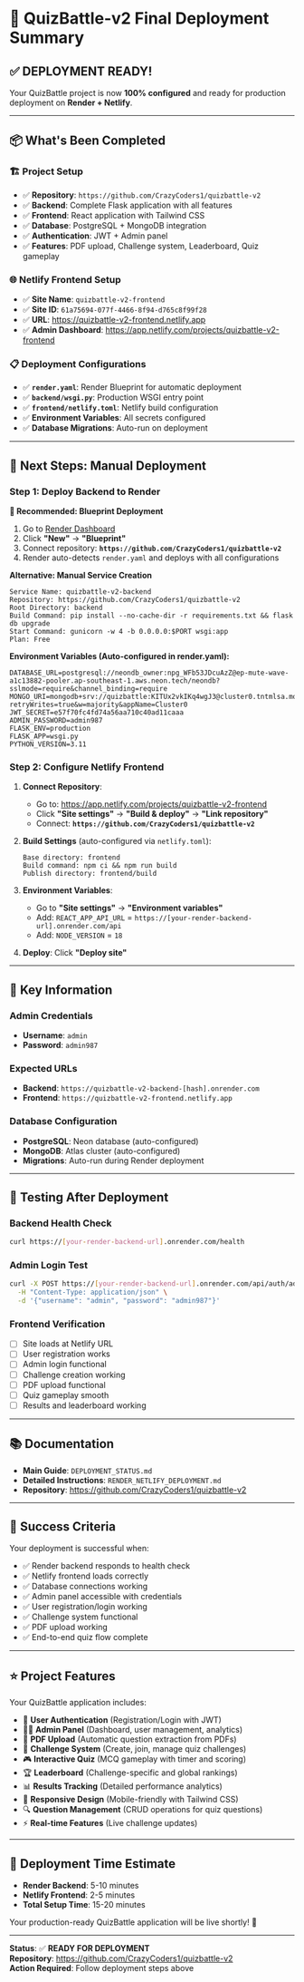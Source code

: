 # 🎉 QuizBattle-v2 Final Deployment Summary

## ✅ **DEPLOYMENT READY!**

Your QuizBattle project is now **100% configured** and ready for production deployment on **Render + Netlify**.

---

## 📦 **What's Been Completed**

### 🏗️ **Project Setup**
- ✅ **Repository**: `https://github.com/CrazyCoders1/quizbattle-v2`
- ✅ **Backend**: Complete Flask application with all features
- ✅ **Frontend**: React application with Tailwind CSS
- ✅ **Database**: PostgreSQL + MongoDB integration
- ✅ **Authentication**: JWT + Admin panel
- ✅ **Features**: PDF upload, Challenge system, Leaderboard, Quiz gameplay

### 🌐 **Netlify Frontend Setup**
- ✅ **Site Name**: `quizbattle-v2-frontend`
- ✅ **Site ID**: `61a75694-077f-4466-8f94-d765c8f99f28`
- ✅ **URL**: https://quizbattle-v2-frontend.netlify.app
- ✅ **Admin Dashboard**: https://app.netlify.com/projects/quizbattle-v2-frontend

### 📋 **Deployment Configurations**
- ✅ **`render.yaml`**: Render Blueprint for automatic deployment
- ✅ **`backend/wsgi.py`**: Production WSGI entry point
- ✅ **`frontend/netlify.toml`**: Netlify build configuration
- ✅ **Environment Variables**: All secrets configured
- ✅ **Database Migrations**: Auto-run on deployment

---

## 🚀 **Next Steps: Manual Deployment**

### **Step 1: Deploy Backend to Render**

**🎯 Recommended: Blueprint Deployment**
1. Go to [Render Dashboard](https://dashboard.render.com)
2. Click **"New"** → **"Blueprint"**
3. Connect repository: **`https://github.com/CrazyCoders1/quizbattle-v2`**
4. Render auto-detects `render.yaml` and deploys with all configurations

**Alternative: Manual Service Creation**
```
Service Name: quizbattle-v2-backend
Repository: https://github.com/CrazyCoders1/quizbattle-v2
Root Directory: backend
Build Command: pip install --no-cache-dir -r requirements.txt && flask db upgrade
Start Command: gunicorn -w 4 -b 0.0.0.0:$PORT wsgi:app
Plan: Free
```

**Environment Variables (Auto-configured in render.yaml):**
```
DATABASE_URL=postgresql://neondb_owner:npg_WFb53JDcuAzZ@ep-mute-wave-a1c13882-pooler.ap-southeast-1.aws.neon.tech/neondb?sslmode=require&channel_binding=require
MONGO_URI=mongodb+srv://quizbattle:KITUx2vkIKq4wgJ3@cluster0.tntmlsa.mongodb.net/?retryWrites=true&w=majority&appName=Cluster0
JWT_SECRET=e57f70fc4fd74a56aa710c40ad11caaa
ADMIN_PASSWORD=admin987
FLASK_ENV=production
FLASK_APP=wsgi.py
PYTHON_VERSION=3.11
```

### **Step 2: Configure Netlify Frontend**

1. **Connect Repository**:
   - Go to: https://app.netlify.com/projects/quizbattle-v2-frontend
   - Click **"Site settings"** → **"Build & deploy"** → **"Link repository"**
   - Connect: **`https://github.com/CrazyCoders1/quizbattle-v2`**

2. **Build Settings** (auto-configured via `netlify.toml`):
   ```
   Base directory: frontend
   Build command: npm ci && npm run build
   Publish directory: frontend/build
   ```

3. **Environment Variables**:
   - Go to **"Site settings"** → **"Environment variables"**
   - Add: `REACT_APP_API_URL` = `https://[your-render-backend-url].onrender.com/api`
   - Add: `NODE_VERSION` = `18`

4. **Deploy**: Click **"Deploy site"**

---

## 🔑 **Key Information**

### **Admin Credentials**
- **Username**: `admin`
- **Password**: `admin987`

### **Expected URLs**
- **Backend**: `https://quizbattle-v2-backend-[hash].onrender.com`
- **Frontend**: `https://quizbattle-v2-frontend.netlify.app`

### **Database Configuration**
- **PostgreSQL**: Neon database (auto-configured)
- **MongoDB**: Atlas cluster (auto-configured)
- **Migrations**: Auto-run during Render deployment

---

## 🧪 **Testing After Deployment**

### **Backend Health Check**
```bash
curl https://[your-render-backend-url].onrender.com/health
```

### **Admin Login Test**
```bash
curl -X POST https://[your-render-backend-url].onrender.com/api/auth/admin/login \
  -H "Content-Type: application/json" \
  -d '{"username": "admin", "password": "admin987"}'
```

### **Frontend Verification**
- [ ] Site loads at Netlify URL
- [ ] User registration works
- [ ] Admin login functional
- [ ] Challenge creation working
- [ ] PDF upload functional
- [ ] Quiz gameplay smooth
- [ ] Results and leaderboard working

---

## 📚 **Documentation**

- **Main Guide**: `DEPLOYMENT_STATUS.md`
- **Detailed Instructions**: `RENDER_NETLIFY_DEPLOYMENT.md` 
- **Repository**: https://github.com/CrazyCoders1/quizbattle-v2

---

## 🎯 **Success Criteria**

Your deployment is successful when:
- ✅ Render backend responds to health check
- ✅ Netlify frontend loads correctly
- ✅ Database connections working
- ✅ Admin panel accessible with credentials
- ✅ User registration/login working
- ✅ Challenge system functional
- ✅ PDF upload working
- ✅ End-to-end quiz flow complete

---

## ⭐ **Project Features**

Your QuizBattle application includes:
- 🔐 **User Authentication** (Registration/Login with JWT)
- 👨‍💼 **Admin Panel** (Dashboard, user management, analytics)
- 📄 **PDF Upload** (Automatic question extraction from PDFs)
- 🎯 **Challenge System** (Create, join, manage quiz challenges)
- 🎮 **Interactive Quiz** (MCQ gameplay with timer and scoring)
- 🏆 **Leaderboard** (Challenge-specific and global rankings)
- 📊 **Results Tracking** (Detailed performance analytics)
- 📱 **Responsive Design** (Mobile-friendly with Tailwind CSS)
- 🔍 **Question Management** (CRUD operations for quiz questions)
- ⚡ **Real-time Features** (Live challenge updates)

---

## 🚀 **Deployment Time Estimate**

- **Render Backend**: 5-10 minutes
- **Netlify Frontend**: 2-5 minutes
- **Total Setup Time**: 15-20 minutes

Your production-ready QuizBattle application will be live shortly! 🎊

---

**Status**: ✅ **READY FOR DEPLOYMENT**  
**Repository**: https://github.com/CrazyCoders1/quizbattle-v2  
**Action Required**: Follow deployment steps above